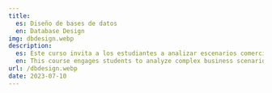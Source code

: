 ```yaml
---
title:
  es: Diseño de bases de datos
  en: Database Design
img: dbdesign.webp
description:
  es: Este curso invita a los estudiantes a analizar escenarios comerciales complejos y crear un modelo de datos.
  en: This course engages students to analyze complex business scenarios and create a data model.
url: /dbdesign.webp
date: 2023-07-10
---
```

